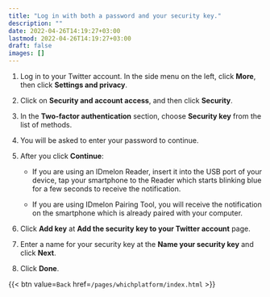 ```yaml
---
title: "Log in with both a password and your security key."
description: ""
date: 2022-04-26T14:19:27+03:00
lastmod: 2022-04-26T14:19:27+03:00
draft: false
images: []
---
```


1. Log in to your Twitter account. In the side menu on the left, click **More**, then click **Settings and privacy**.  

2. Click on **Security and account access**, and then click **Security**.  

3. In the **Two-factor authentication** section, choose **Security key** from the list of methods.  

4. You will be asked to enter your password to continue.  

5. After you click **Continue**:  

    - If you are using an IDmelon Reader, insert it into the USB port of your device, tap your smartphone to the Reader which starts blinking blue for a few seconds to receive the notification.  

    - If you are using IDmelon Pairing Tool, you will receive the notification on the smartphone which is already paired with your computer.  

6. Click **Add key** at **Add the security key to your Twitter account** page.  

7. Enter a name for your security key at the **Name your security key** and click **Next**.  

8. Click **Done**.  

{{< btn value=`Back` href=`/pages/whichplatform/index.html` >}}
